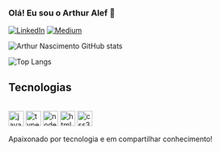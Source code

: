 
### Olá! Eu sou o Arthur Alef 👋

[![LinkedIn](https://img.shields.io/badge/LinkedIn-0077B5?style=for-the-badge&logo=linkedin&logoColor=white)](https://www.linkedin.com/in/arthur-arnascimento/)
[![Medium](https://img.shields.io/badge/Medium-12100E?style=for-the-badge&logo=medium&logoColor=white)](https://medium.com/@arthur.arnascimento)

![Arthur Nascimento GitHub stats](https://github-readme-stats.vercel.app/api?username=arthuralef&show_icons=true&theme=tokyonight)

![Top Langs](https://github-readme-stats.vercel.app/api/top-langs/?username=arthuralef&layout=compact)

## Tecnologias
<div style="display: inline_block"><br/>

<img align="center" alt="javascript" height="30" width="30" src="https://cdn.jsdelivr.net/gh/devicons/devicon/icons/javascript/javascript-original.svg" />
<img align="center" alt="typescript" height="30" width="30" src="https://cdn.jsdelivr.net/gh/devicons/devicon/icons/typescript/typescript-original.svg" />
<img align="center" alt="nodejs" height="30" width="30" src="https://cdn.jsdelivr.net/gh/devicons/devicon/icons/nodejs/nodejs-original.svg"" />
<img align="center" alt="html5" height="30" width="30" src="https://cdn.jsdelivr.net/gh/devicons/devicon/icons/html5/html5-plain-wordmark.svg" />
<img align="center" alt="css3" height="30" width="30" src="https://cdn.jsdelivr.net/gh/devicons/devicon/icons/css3/css3-plain-wordmark.svg" />
</div>
<br/>
Apaixonado por tecnologia e em compartilhar conhecimento! 
